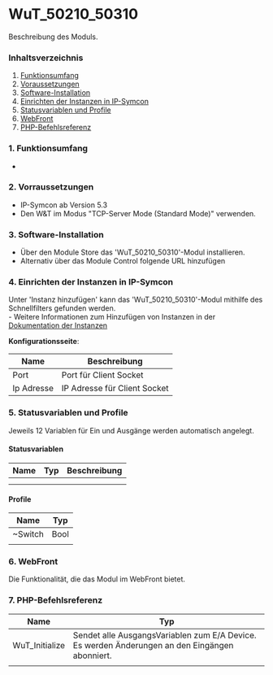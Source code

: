 # WuT_50210_50310
Beschreibung des Moduls.

### Inhaltsverzeichnis

1. [Funktionsumfang](#1-funktionsumfang)
2. [Voraussetzungen](#2-voraussetzungen)
3. [Software-Installation](#3-software-installation)
4. [Einrichten der Instanzen in IP-Symcon](#4-einrichten-der-instanzen-in-ip-symcon)
5. [Statusvariablen und Profile](#5-statusvariablen-und-profile)
6. [WebFront](#6-webfront)
7. [PHP-Befehlsreferenz](#7-php-befehlsreferenz)

### 1. Funktionsumfang

*

### 2. Vorraussetzungen

- IP-Symcon ab Version 5.3
- Den W&T im Modus "TCP-Server Mode (Standard Mode)" verwenden.

### 3. Software-Installation

* Über den Module Store das 'WuT_50210_50310'-Modul installieren.
* Alternativ über das Module Control folgende URL hinzufügen

### 4. Einrichten der Instanzen in IP-Symcon

 Unter 'Instanz hinzufügen' kann das 'WuT_50210_50310'-Modul mithilfe des Schnellfilters gefunden werden.  
	- Weitere Informationen zum Hinzufügen von Instanzen in der [Dokumentation der Instanzen](https://www.symcon.de/service/dokumentation/konzepte/instanzen/#Instanz_hinzufügen)

__Konfigurationsseite__:

Name     | Beschreibung
-------- | ------------------
Port     | Port für Client Socket
Ip Adresse | IP Adresse für Client Socket

### 5. Statusvariablen und Profile

Jeweils 12 Variablen für Ein und Ausgänge werden automatisch angelegt.

#### Statusvariablen

Name   | Typ     | Beschreibung
------ | ------- | ------------
       |         |
       |         |

#### Profile

Name   | Typ
------ | -------
~Switch | Bool
       |

### 6. WebFront

Die Funktionalität, die das Modul im WebFront bietet.

### 7. PHP-Befehlsreferenz

Name   | Typ
------ | -------
WuT_Initialize | Sendet alle AusgangsVariablen zum E/A Device. Es werden Änderungen an den Eingängen abonniert.
       |
